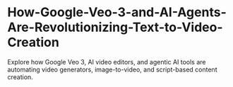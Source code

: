 # How-Google-Veo-3-and-AI-Agents-Are-Revolutionizing-Text-to-Video-Creation
Explore how Google Veo 3, AI video editors, and agentic AI tools are automating video generators, image-to-video, and script-based content creation.
